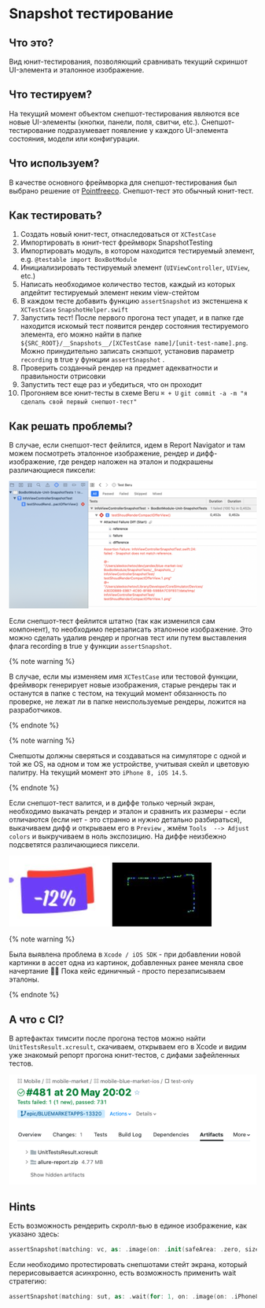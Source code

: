 # Snapshot тестирование

## Что это?
Вид юнит-тестирования, позволяющий сравнивать текущий скриншот UI-элемента и эталонное изображение.

## Что тестируем?

На текущий момент объектом снепшот-тестирования являются все новые UI-элементы (кнопки, панели, поля, свитчи, etc.). Снепшот-тестирование подразумевает появление у каждого UI-элемента состояния, модели или конфигурации.

## Что используем?

В качестве основного фреймворка для снепшот-тестирования был выбрано решение от [Pointfreeco](https://github.com/pointfreeco/swift-snapshot-testing). Снепшот-тест это обычный юнит-тест.

## Как тестировать?

1. Создать новый юнит-тест, отнаследоваться от `XCTestCase` 
2. Импортировать в юнит-тест фреймворк SnapshotTesting 
3. Импортировать модуль, в котором находится тестируемый элемент, e.g. `@testable import BoxBotModule` 
4. Инициализировать тестируемый элемент (`UIViewController`, `UIView`, etc.) 
5. Написать необходимое количество тестов, каждый из которых апдейтит тестируемый элемент неким view-стейтом
6. В каждом тесте добавить функцию `assertSnapshot`  из экстеншена к `XCTestCase`  `SnapshotHelper.swift `
7. Запустить тест! После первого прогона тест упадет, и в папке где находится искомый тест появится рендер состояния тестируемого элемента, его можно найти в папке `${SRC_ROOT}/__Snapshots__/[XCTestCase name]/[unit-test-name].png`. Можно принудительно записать снэпшот, установив параметр `recording`  в true  у функции `assertSnapshot` .
8. Проверить созданный рендер на предмет адекватности и правильности отрисовки
9. Запустить тест еще раз и убедиться, что он проходит
10. Прогоняем все юнит-тесты в схеме Beru  `⌘ + U` `git commit -a -m "я сделалъ свой первый снепшот-тест"`

## Как решать проблемы?

В случае, если снепшот-тест фейлится, идем в Report Navigator  и там можем посмотреть эталонное изображение, рендер и дифф-изображение, где рендер наложен на эталон и подкрашены различающиеся пиксели: 

![Report navigator](_assets/snapshot-tests/report.png "Report navigator")

Если снепшот-тест фейлится штатно (так как изменился сам компонент), то необходимо перезаписать эталонное изображение. Это можно сделать удалив рендер и прогнав тест или путем выставления флага recording  в true  у функции `assertSnapshot`.

{% note warning %}

В случае, если мы изменяем имя `XCTestCase`  или тестовой функции, фреймворк генерирует новые изображения, старые рендеры так и останутся в папке с тестом, на текущий момент обязанность по проверке, не лежат ли в папке неиспользуемые рендеры, ложится на разработчиков.

{% endnote %}

{% note warning %}

Снепшоты должны сверяться и создаваться на симуляторе с одной и той же OS, на одном и том же устройстве, учитывая скейл и цветовую палитру. На текущий момент это `iPhone 8, iOS 14.5`.

{% endnote %}

Если снепшот-тест валится, и в диффе только черный экран, необходимо выкачать рендер и эталон и сравнить их размеры - если отличаются (если нет - это странно и нужно детально разбираться), выкачиваем дифф и открываем его в `Preview` , жмём `Tools  --> Adjust colors`  и выкручиваем в ноль экспозицию. На диффе неизбежно подсветятся различающиеся пиксели. 

![pixels diff colored](_assets/snapshot-tests/asset_white.jpg "Pixels diff colored") ![pixels diff black](_assets/snapshot-tests/asset_black.jpg "Pixels diff black")

{% note warning %}

Была выявлена проблема в `Xcode / iOS SDK`  - при добавлении новой картинки в ассет одна из картинок, добавленных ранее меняла свое начертание 🤷‍♂️ Пока кейс единичный - просто перезаписываем эталоны.

{% endnote %}

## А что с CI?

В артефактах тимсити после прогона тестов можно найти `UnitTestsResult.xcresult`, скачиваем, открываем его в Xcode и видим уже знакомый репорт прогона юнит-тестов, с дифами зафейленных тестов.

![CI](_assets/snapshot-tests/ci.png "CI")

## Hints

Есть возможность рендерить скролл-вью в единое изображение, как указано здесь: 
```swift
assertSnapshot(matching: vc, as: .image(on: .init(safeArea: .zero, size: .init(width: 480, height: 2000), traits: .init()))) 
```
Если необходимо протестировать снепшотами стейт экрана, который перерисовывается асинхронно, есть возможность применить wait стратегию:
```swift
assertSnapshot(matching: sut, as: .wait(for: 1, on: .image(on: .iPhone8))) 
```
